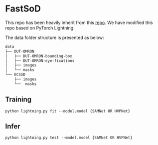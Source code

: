 # FastSoD

This repo has been heavily inherit from this [repo](https://github.com/yun-liu/FastSaliency).
We have modified this repo based on PyTorch Lightning.

The data folder structure is presented as below:

```bash
data
├── DUT-OMRON
│   ├── DUT-OMRON-bounding-box
│   ├── DUT-OMRON-eye-fixations
│   ├── images
│   └── masks
└── ECSSD
    ├── images
    └──  masks
```

## Training

`python lightning.py fit --model.model {SAMNet OR HVPNet}`

## Infer

`python lightning.py test --model.model {SAMNet OR HVPNet}`
